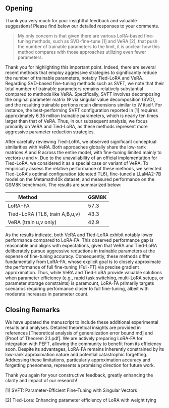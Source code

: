 ## Opening

Thank you very much for your insightful feedback and valuable suggestions! Please find below our detailed responses to your comments.

> My only concern is that given there are various LoRA-based fine-tuning methods, such as SVD-fine-tune [1] and VeRA [2], that push the number of trainable parameters to the limit, it is unclear how this method compares with those approaches utilizing even fewer parameters.

Thank you for highlighting this important point. Indeed, there are several recent methods that employ aggressive strategies to significantly reduce the number of trainable parameters, notably Tied-LoRA and VeRA. Regarding SVD-based fine-tuning methods such as SVFT, we note that their total number of trainable parameters remains relatively substantial compared to methods like VeRA. Specifically, SVFT involves decomposing the original parameter matrix $W$ via singular value decomposition (SVD), and the resulting trainable portions retain dimensions similar to $W$ itself. For instance, the best-performing SVFT configuration reported in [1] requires approximately 6.35 million trainable parameters, which is nearly ten times larger than that of VeRA. Thus, in our subsequent analysis, we focus primarily on VeRA and Tied-LoRA, as these methods represent more aggressive parameter reduction strategies.

After carefully reviewing Tied-LoRA, we observed significant conceptual similarities with VeRA. Both approaches globally share the low-rank matrices $A$ and $B$ across the entire model, with fine-tuning limited mainly to vectors $u$ and $v$. Due to the unavailability of an official implementation for Tied-LoRA, we considered it as a special case or variant of VeRA. To empirically assess the relative performance of these methods, we selected Tied-LoRA's optimal configuration (denoted TL6), fine-tuned a LLaMA2-7B model on the Metamath40k dataset, and measured performance on the GSM8K benchmark. The results are summarized below:

| Method                           | GSM8K |
| -------------------------------- | ----- |
| LoRA-FA                          | 57.3  |
| Tied-LoRA (TL6, train A,B,u,v)   | 43.3  |
| VeRA (train u,v only)            | 42.9  |

As the results indicate, both VeRA and Tied-LoRA exhibit notably lower performance compared to LoRA-FA. This observed performance gap is reasonable and aligns with expectations, given that VeRA and Tied-LoRA deliberately pursue aggressive reductions in trainable parameters at the expense of fine-tuning accuracy. Consequently, these methods differ fundamentally from LoRA-FA, whose explicit goal is to closely approximate the performance of full fine-tuning (Full-FT) via precise gradient approximation. Thus, while VeRA and Tied-LoRA provide valuable solutions when parameter efficiency (e.g., rapid task switching, multi-LoRA setups, or parameter storage constraints) is paramount, LoRA-FA primarily targets scenarios requiring performance closer to full fine-tuning, albeit with moderate increases in parameter count.

## Closing Remarks

We have updated the manuscript to include these additional experimental results and analyses. Detailed theoretical insights are provided in references [Theoretical analysis of generalization error bound.md] and [Proof of Theorem 2.1.pdf]. We are actively preparing LoRA-FA for integration with PEFT, allowing the community to benefit from its efficiency soon. Despite its advantages, LoRA-FA remains inherently constrained by its low-rank approximation nature and potential catastrophic forgetting. Addressing these limitations, particularly approximation accuracy and forgetting phenomena, represents a promising direction for future work.

Thank you again for your constructive feedback, greatly enhancing the clarity and impact of our research!

[1] SVFT: Parameter-Efficient Fine-Tuning with Singular Vectors

[2] Tied-Lora: Enhancing parameter efficiency of LoRA with weight tying
